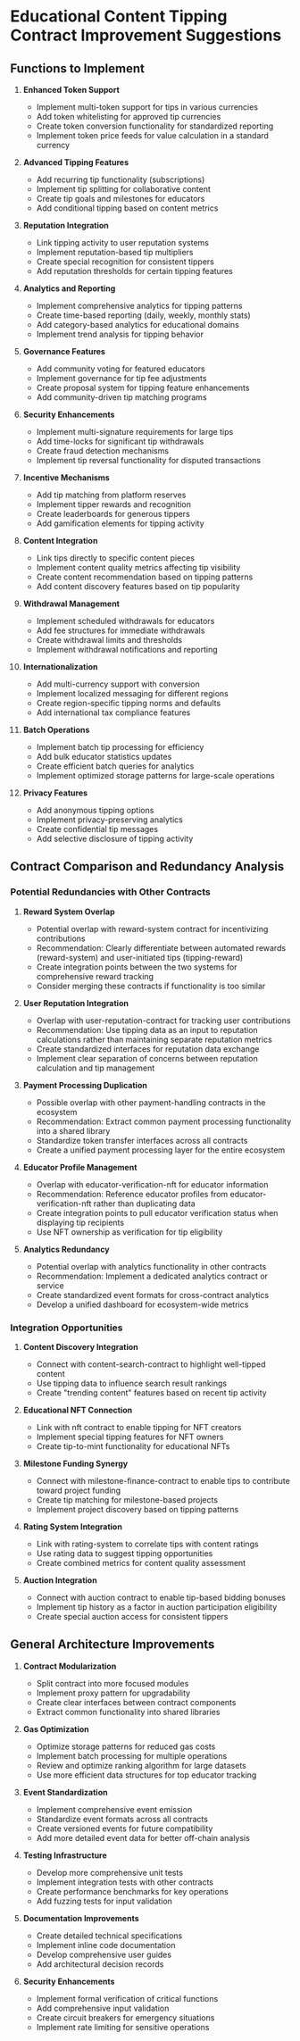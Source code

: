 # Educational Content Tipping Contract Improvement Suggestions

## Functions to Implement

1. **Enhanced Token Support**
   - Implement multi-token support for tips in various currencies
   - Add token whitelisting for approved tip currencies
   - Create token conversion functionality for standardized reporting
   - Implement token price feeds for value calculation in a standard currency

2. **Advanced Tipping Features**
   - Add recurring tip functionality (subscriptions)
   - Implement tip splitting for collaborative content
   - Create tip goals and milestones for educators
   - Add conditional tipping based on content metrics

3. **Reputation Integration**
   - Link tipping activity to user reputation systems
   - Implement reputation-based tip multipliers
   - Create special recognition for consistent tippers
   - Add reputation thresholds for certain tipping features

4. **Analytics and Reporting**
   - Implement comprehensive analytics for tipping patterns
   - Create time-based reporting (daily, weekly, monthly stats)
   - Add category-based analytics for educational domains
   - Implement trend analysis for tipping behavior

5. **Governance Features**
   - Add community voting for featured educators
   - Implement governance for tip fee adjustments
   - Create proposal system for tipping feature enhancements
   - Add community-driven tip matching programs

6. **Security Enhancements**
   - Implement multi-signature requirements for large tips
   - Add time-locks for significant tip withdrawals
   - Create fraud detection mechanisms
   - Implement tip reversal functionality for disputed transactions

7. **Incentive Mechanisms**
   - Add tip matching from platform reserves
   - Implement tipper rewards and recognition
   - Create leaderboards for generous tippers
   - Add gamification elements for tipping activity

8. **Content Integration**
   - Link tips directly to specific content pieces
   - Implement content quality metrics affecting tip visibility
   - Create content recommendation based on tipping patterns
   - Add content discovery features based on tip popularity

9. **Withdrawal Management**
   - Implement scheduled withdrawals for educators
   - Add fee structures for immediate withdrawals
   - Create withdrawal limits and thresholds
   - Implement withdrawal notifications and reporting

10. **Internationalization**
    - Add multi-currency support with conversion
    - Implement localized messaging for different regions
    - Create region-specific tipping norms and defaults
    - Add international tax compliance features

11. **Batch Operations**
    - Implement batch tip processing for efficiency
    - Add bulk educator statistics updates
    - Create efficient batch queries for analytics
    - Implement optimized storage patterns for large-scale operations

12. **Privacy Features**
    - Add anonymous tipping options
    - Implement privacy-preserving analytics
    - Create confidential tip messages
    - Add selective disclosure of tipping activity

## Contract Comparison and Redundancy Analysis

### Potential Redundancies with Other Contracts

1. **Reward System Overlap**
   - Potential overlap with reward-system contract for incentivizing contributions
   - Recommendation: Clearly differentiate between automated rewards (reward-system) and user-initiated tips (tipping-reward)
   - Create integration points between the two systems for comprehensive reward tracking
   - Consider merging these contracts if functionality is too similar

2. **User Reputation Integration**
   - Overlap with user-reputation-contract for tracking user contributions
   - Recommendation: Use tipping data as an input to reputation calculations rather than maintaining separate reputation metrics
   - Create standardized interfaces for reputation data exchange
   - Implement clear separation of concerns between reputation calculation and tip management

3. **Payment Processing Duplication**
   - Possible overlap with other payment-handling contracts in the ecosystem
   - Recommendation: Extract common payment processing functionality into a shared library
   - Standardize token transfer interfaces across all contracts
   - Create a unified payment processing layer for the entire ecosystem

4. **Educator Profile Management**
   - Overlap with educator-verification-nft for educator information
   - Recommendation: Reference educator profiles from educator-verification-nft rather than duplicating data
   - Create integration points to pull educator verification status when displaying tip recipients
   - Use NFT ownership as verification for tip eligibility

5. **Analytics Redundancy**
   - Potential overlap with analytics functionality in other contracts
   - Recommendation: Implement a dedicated analytics contract or service
   - Create standardized event formats for cross-contract analytics
   - Develop a unified dashboard for ecosystem-wide metrics

### Integration Opportunities

1. **Content Discovery Integration**
   - Connect with content-search-contract to highlight well-tipped content
   - Use tipping data to influence search result rankings
   - Create "trending content" features based on recent tip activity

2. **Educational NFT Connection**
   - Link with nft contract to enable tipping for NFT creators
   - Implement special tipping features for NFT owners
   - Create tip-to-mint functionality for educational NFTs

3. **Milestone Funding Synergy**
   - Connect with milestone-finance-contract to enable tips to contribute toward project funding
   - Create tip matching for milestone-based projects
   - Implement project discovery based on tipping patterns

4. **Rating System Integration**
   - Link with rating-system to correlate tips with content ratings
   - Use rating data to suggest tipping opportunities
   - Create combined metrics for content quality assessment

5. **Auction Integration**
   - Connect with auction contract to enable tip-based bidding bonuses
   - Implement tip history as a factor in auction participation eligibility
   - Create special auction access for consistent tippers

## General Architecture Improvements

1. **Contract Modularization**
   - Split contract into more focused modules
   - Implement proxy pattern for upgradability
   - Create clear interfaces between contract components
   - Extract common functionality into shared libraries

2. **Gas Optimization**
   - Optimize storage patterns for reduced gas costs
   - Implement batch processing for multiple operations
   - Review and optimize ranking algorithm for large datasets
   - Use more efficient data structures for top educator tracking

3. **Event Standardization**
   - Implement comprehensive event emission
   - Standardize event formats across all contracts
   - Create versioned events for future compatibility
   - Add more detailed event data for better off-chain analysis

4. **Testing Infrastructure**
   - Develop more comprehensive unit tests
   - Implement integration tests with other contracts
   - Create performance benchmarks for key operations
   - Add fuzzing tests for input validation

5. **Documentation Improvements**
   - Create detailed technical specifications
   - Implement inline code documentation
   - Develop comprehensive user guides
   - Add architectural decision records

6. **Security Enhancements**
   - Implement formal verification of critical functions
   - Add comprehensive input validation
   - Create circuit breakers for emergency situations
   - Implement rate limiting for sensitive operations
